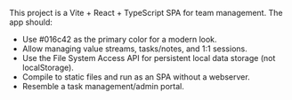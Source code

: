 <!-- Use this file to provide workspace-specific custom instructions to Copilot. For more details, visit https://code.visualstudio.com/docs/copilot/copilot-customization#_use-a-githubcopilotinstructionsmd-file -->

This project is a Vite + React + TypeScript SPA for team management. The app should:
- Use #016c42 as the primary color for a modern look.
- Allow managing value streams, tasks/notes, and 1:1 sessions.
- Use the File System Access API for persistent local data storage (not localStorage).
- Compile to static files and run as an SPA without a webserver.
- Resemble a task management/admin portal.
